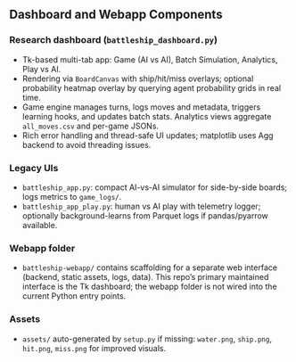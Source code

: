 ## Dashboard and Webapp Components

### Research dashboard (`battleship_dashboard.py`)
- Tk-based multi-tab app: Game (AI vs AI), Batch Simulation, Analytics, Play vs AI.
- Rendering via `BoardCanvas` with ship/hit/miss overlays; optional probability heatmap overlay by querying agent probability grids in real time.
- Game engine manages turns, logs moves and metadata, triggers learning hooks, and updates batch stats. Analytics views aggregate `all_moves.csv` and per-game JSONs.
- Rich error handling and thread-safe UI updates; matplotlib uses Agg backend to avoid threading issues.

### Legacy UIs
- `battleship_app.py`: compact AI-vs-AI simulator for side-by-side boards; logs metrics to `game_logs/`.
- `battleship_app_play.py`: human vs AI play with telemetry logger; optionally background-learns from Parquet logs if pandas/pyarrow available.

### Webapp folder
- `battleship-webapp/` contains scaffolding for a separate web interface (backend, static assets, logs, data). This repo’s primary maintained interface is the Tk dashboard; the webapp folder is not wired into the current Python entry points.

### Assets
- `assets/` auto-generated by `setup.py` if missing: `water.png`, `ship.png`, `hit.png`, `miss.png` for improved visuals.
